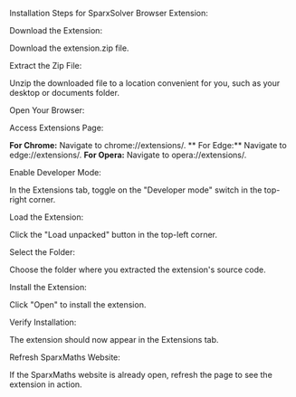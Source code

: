 Installation Steps for SparxSolver Browser Extension:

Download the Extension:

Download the extension.zip file.

Extract the Zip File:

Unzip the downloaded file to a location convenient for you, such as your desktop or documents folder.

Open Your Browser:

Access Extensions Page:

 **For Chrome:** Navigate to chrome://extensions/.  ** For Edge:** Navigate to edge://extensions/.  **For Opera:** Navigate to opera://extensions/.   

Enable Developer Mode:

In the Extensions tab, toggle on the "Developer mode" switch in the top-right corner.

Load the Extension:

Click the "Load unpacked" button in the top-left corner.

Select the Folder:

Choose the folder where you extracted the extension's source code.

Install the Extension:

Click "Open" to install the extension.

Verify Installation:

The extension should now appear in the Extensions tab.

Refresh SparxMaths Website:

If the SparxMaths website is already open, refresh the page to see the extension in action.
